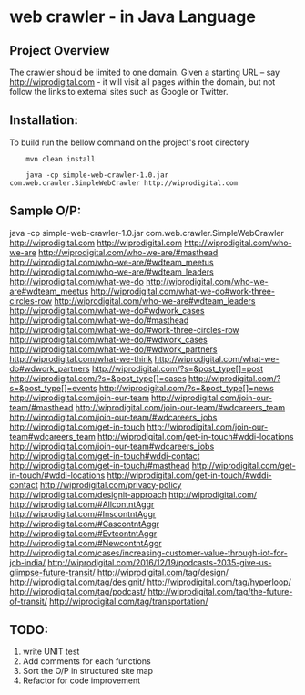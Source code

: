 web crawler - in Java Language
==============================
Project Overview
----------------
The crawler should be limited to one domain.
 Given a starting URL – say http://wiprodigital.com - it will visit all pages within the domain, but not follow the links to external sites such as Google or Twitter.

Installation:
------------
To build run the bellow command on the project's root directory

    	mvn clean install

    	java -cp simple-web-crawler-1.0.jar com.web.crawler.SimpleWebCrawler http://wiprodigital.com

Sample O/P:
----------
java -cp simple-web-crawler-1.0.jar com.web.crawler.SimpleWebCrawler http://wiprodigital.com
http://wiprodigital.com
http://wiprodigital.com/who-we-are
http://wiprodigital.com/who-we-are/#masthead
http://wiprodigital.com/who-we-are/#wdteam_meetus
http://wiprodigital.com/who-we-are/#wdteam_leaders
http://wiprodigital.com/what-we-do
http://wiprodigital.com/who-we-are#wdteam_meetus
http://wiprodigital.com/what-we-do#work-three-circles-row
http://wiprodigital.com/who-we-are#wdteam_leaders
http://wiprodigital.com/what-we-do#wdwork_cases
http://wiprodigital.com/what-we-do/#masthead
http://wiprodigital.com/what-we-do/#work-three-circles-row
http://wiprodigital.com/what-we-do/#wdwork_cases
http://wiprodigital.com/what-we-do/#wdwork_partners
http://wiprodigital.com/what-we-think
http://wiprodigital.com/what-we-do#wdwork_partners
http://wiprodigital.com/?s=&post_type[]=post
http://wiprodigital.com/?s=&post_type[]=cases
http://wiprodigital.com/?s=&post_type[]=events
http://wiprodigital.com/?s=&post_type[]=news
http://wiprodigital.com/join-our-team
http://wiprodigital.com/join-our-team/#masthead
http://wiprodigital.com/join-our-team/#wdcareers_team
http://wiprodigital.com/join-our-team/#wdcareers_jobs
http://wiprodigital.com/get-in-touch
http://wiprodigital.com/join-our-team#wdcareers_team
http://wiprodigital.com/get-in-touch#wddi-locations
http://wiprodigital.com/join-our-team#wdcareers_jobs
http://wiprodigital.com/get-in-touch#wddi-contact
http://wiprodigital.com/get-in-touch/#masthead
http://wiprodigital.com/get-in-touch/#wddi-locations
http://wiprodigital.com/get-in-touch/#wddi-contact
http://wiprodigital.com/privacy-policy
http://wiprodigital.com/designit-approach
http://wiprodigital.com/
http://wiprodigital.com/#AllcontntAggr
http://wiprodigital.com/#InscontntAggr
http://wiprodigital.com/#CascontntAggr
http://wiprodigital.com/#EvtcontntAggr
http://wiprodigital.com/#NewcontntAggr
http://wiprodigital.com/cases/increasing-customer-value-through-iot-for-jcb-india/
http://wiprodigital.com/2016/12/19/podcasts-2035-give-us-glimpse-future-transit/
http://wiprodigital.com/tag/design/
http://wiprodigital.com/tag/designit/
http://wiprodigital.com/tag/hyperloop/
http://wiprodigital.com/tag/podcast/
http://wiprodigital.com/tag/the-future-of-transit/
http://wiprodigital.com/tag/transportation/

TODO:
-----
1. write UNIT test
2. Add comments for each functions
3. Sort the O/P in structured site map
4. Refactor for code improvement